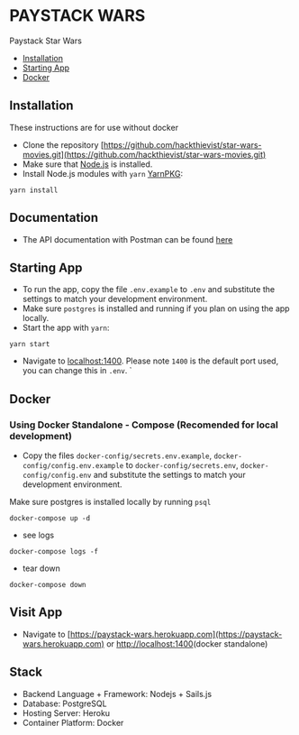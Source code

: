 # PAYSTACK WARS

Paystack Star Wars

* [Installation](#installation)
* [Starting App](#starting-app)
* [Docker](#docker)

## Installation

These instructions are for use without docker

* Clone the repository [https://github.com/hackthievist/star-wars-movies.git](https://github.com/hackthievist/star-wars-movies.git)
* Make sure that [Node.js](https://nodejs.org/) is installed.
* Install Node.js modules with `yarn` [YarnPKG](https://yarnpkg.com/):
  
```shell
yarn install
```

## Documentation

* The API documentation with Postman can be found [here](https://documenter.getpostman.com/view/2585442/SVfJTrDw?version=latest)

## Starting App

* To run the app, copy the file `.env.example` to `.env` and substitute the settings to match your development environment.
* Make sure `postgres` is installed and running if you plan on using the app locally.
* Start the app with `yarn`:

```shell
yarn start
```

* Navigate to [localhost:1400](http://localhost:1400). Please note `1400` is the default port used, you can change this in `.env`.
`

## Docker

### Using Docker Standalone - Compose (Recomended for local development)

* Copy the files `docker-config/secrets.env.example`, `docker-config/config.env.example` to `docker-config/secrets.env`, `docker-config/config.env` and substitute the settings to match your development environment.

Make sure postgres is installed locally by running `psql`

```shell
docker-compose up -d
```

* see logs
  
```shell
docker-compose logs -f
```

* tear down
  
```shell
docker-compose down
```

## Visit App

* Navigate to [https://paystack-wars.herokuapp.com](https://paystack-wars.herokuapp.com) or [http://localhost:1400](http://localhost:1400)(docker standalone)

## Stack

* Backend Language + Framework: Nodejs + Sails.js
* Database: PostgreSQL
* Hosting Server: Heroku
* Container Platform: Docker
